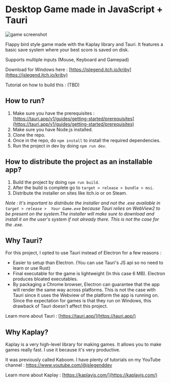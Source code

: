 # Desktop Game made in JavaScript + Tauri

![game screenshot](./game.png)

Flappy bird style game made with the Kaplay library and Tauri. It features a basic save system where your best score is saved on disk.

Supports multiple inputs (Mouse, Keyboard and Gamepad)

Download for Windows here : [https://jslegend.itch.io/kriby](https://jslegend.itch.io/kriby)

Tutorial on how to build this : (TBD)

## How to run?

1. Make sure you have the prerequisites : [https://tauri.app/v1/guides/getting-started/prerequisites](https://tauri.app/v1/guides/getting-started/prerequisites)
2. Make sure you have Node.js installed.
3. Clone the repo.
4. Once in the repo, do `npm install` to install the required dependencies.
5. Run the project in dev by doing `npm run dev`.

## How to distribute the project as an installable app?

1. Build the project by doing `npm run build`.
2. After the build is complete go to `target > release > bundle > msi`.
3. Distribute the installer on sites like itch.io or on Steam.

_Note : It's important to distribute the installer and not the .exe available in `target > release >  Your Game.exe` because Tauri relies on WebView2 to be present on the system.The installer will make sure to download and install it on the user's system if not already there. This is not the case for the .exe._

## Why Tauri?

For this project, I opted to use Tauri instead of Electron for a few reasons :

- Easier to setup than Electron. (You can use Tauri's JS api so no need to learn or use Rust)
- Final executable for the game is lightweight (In this case 6 MB). Electron produces bloated executables.
- By packaging a Chrome browser, Electron can guarantee that the app will render the same way across platforms. This is not the case with Tauri since it uses the Webview of the platform the app is running on. Since the expectation for games is that they run on Windows, this drawback of Tauri doesn't affect this project.

Learn more about Tauri : [https://tauri.app/](https://tauri.app/)

## Why Kaplay?

Kaplay is a very high-level library for making games. It allows you to make games really fast. I use it because it's very productive.

It was previously called Kaboom. I have plenty of tutorials on my YouTube channel : https://www.youtube.com/@jslegenddev

Learn more about Kaplay : [https://kaplayjs.com/](https://kaplayjs.com/)

